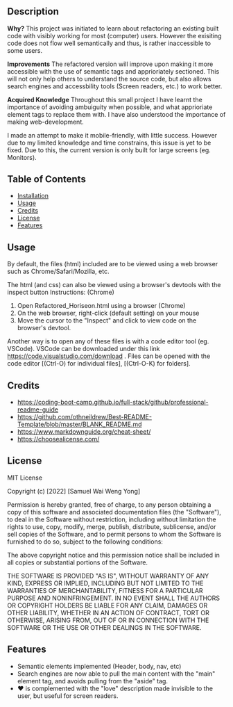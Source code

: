 # <Horiseon-Refactored>

## Description

**Why?**
This project was initiated to learn about refactoring an existing built code with visibly working for most (computer) users. However the exisiting code does not flow well semantically and thus, is rather inaccessible to some users. 

**Improvements**
The refactored version will improve upon making it more accessible with the use of semantic tags and apprioriately sectioned. This will not only help others to understand the source code, but also allows search engines and accessbility tools (Screen readers, etc.) to work better.

**Acquired Knowledge**
Throughout this small project I have learnt the importance of avoiding ambuiguity when possible, and what apprioriate element tags to replace them with. I have also understood the importance of making web-development. 

I made an attempt to make it mobile-friendly, with little success. However due to my limited knowledge and time constrains, this issue is yet to be fixed. Due to this, the current version is only built for large screens (eg. Monitors). 


## Table of Contents

- [Installation](#installation)
- [Usage](#usage)
- [Credits](#credits)
- [License](#license)
- [Features](#features)

## Usage

By default, the files (html) included are to be viewed using a web browser such as Chrome/Safari/Mozilla, etc. 

The html (and css) can also be viewed using a browser's devtools with the inspect button
Instructions: (Chrome)
1. Open Refactored_Horiseon.html using a browser (Chrome)
2. On the web browser, right-click (default setting) on your mouse
3. Move the cursor to the "Inspect" and click to view code on the browser's devtool.

Another way is to open any of these files is with a code editor tool (eg. VSCode). 
VSCode can be downloaded under this link https://code.visualstudio.com/download .
Files can be opened with the code editor [(Ctrl-O) for individual files], [(Ctrl-O-K) for folders]. 

## Credits

- https://coding-boot-camp.github.io/full-stack/github/professional-readme-guide
- https://github.com/othneildrew/Best-README-Template/blob/master/BLANK_README.md
- https://www.markdownguide.org/cheat-sheet/
- https://choosealicense.com/
## License

MIT License

Copyright (c) [2022] [Samuel Wai Weng Yong]

Permission is hereby granted, free of charge, to any person obtaining a copy
of this software and associated documentation files (the "Software"), to deal
in the Software without restriction, including without limitation the rights
to use, copy, modify, merge, publish, distribute, sublicense, and/or sell
copies of the Software, and to permit persons to whom the Software is
furnished to do so, subject to the following conditions:

The above copyright notice and this permission notice shall be included in all
copies or substantial portions of the Software.

THE SOFTWARE IS PROVIDED "AS IS", WITHOUT WARRANTY OF ANY KIND, EXPRESS OR
IMPLIED, INCLUDING BUT NOT LIMITED TO THE WARRANTIES OF MERCHANTABILITY,
FITNESS FOR A PARTICULAR PURPOSE AND NONINFRINGEMENT. IN NO EVENT SHALL THE
AUTHORS OR COPYRIGHT HOLDERS BE LIABLE FOR ANY CLAIM, DAMAGES OR OTHER
LIABILITY, WHETHER IN AN ACTION OF CONTRACT, TORT OR OTHERWISE, ARISING FROM,
OUT OF OR IN CONNECTION WITH THE SOFTWARE OR THE USE OR OTHER DEALINGS IN THE
SOFTWARE.


## Features

- Semantic elements implemented (Header, body, nav, etc)
- Search engines are now able to pull the main content with the "main" element tag, and avoids pulling from the "aside" tag.
- ❤️ is complemented with the "love" description made invisible to the user, but useful for screen readers. 


